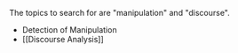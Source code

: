 The topics to search for are "manipulation" and "discourse".

- Detection of Manipulation
- [[Discourse Analysis]]

